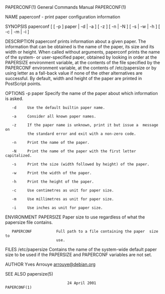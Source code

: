 PAPERCONF(1)               General Commands Manual               PAPERCONF(1)

NAME
       paperconf - print paper configuration information

SYNOPSIS
       paperconf [ [ -p ] paper | -d | -a ] [ -z ] [ -n | -N ] [ -s | -w | -h
       ] [ -c | -m | -i ]

DESCRIPTION
       paperconf prints information about a  given  paper.   The  information
       that  can be obtained is the name of the paper, its size and its width
       or height.  When called without arguments, paperconf prints  the  name
       of  the  system- or user-specified paper, obtained by looking in order
       at the PAPERSIZE environment variable, at the  contents  of  the  file
       specified  by  the  PAPERCONF environment variable, at the contents of
       /etc/papersize or by using letter as a fall-back value if none of  the
       other  alternatives  are  successful.  By default, width and height of
       the paper are printed in PostScript points.

OPTIONS
       -p paper
              Specify the name of the paper about which information is asked.

       -d     Use the default builtin paper name.

       -a     Consider all known paper names.

       -z     If the paper name is unknown, print it but issue a  message  on
              the standard error and exit with a non-zero code.

       -n     Print the name of the paper.

       -N     Print the name of the paper with the first letter capitalized.

       -s     Print the size (width followed by height) of the paper.

       -w     Print the width of the paper.

       -h     Print the height of the paper.

       -c     Use centimetres as unit for paper size.

       -m     Use millimetres as unit for paper size.

       -i     Use inches as unit for paper size.

ENVIRONMENT
       PAPERSIZE           Paper size to use regardless of what the papersize
                           file contains.

       PAPERCONF           Full path to a file containing the paper  size  to
                           use.

FILES
       /etc/papersize      Contains the name of the system-wide default paper
                           size to be used if  the  PAPERSIZE  and  PAPERCONF
                           variables are not set.

AUTHOR
       Yves Arrouye <arrouye@debian.org>

SEE ALSO
       papersize(5)

                                24 April 2001                    PAPERCONF(1)
